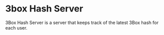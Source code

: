 # 3box Hash Server
3Box Hash Server is a server that keeps track of the latest 3Box hash for each user.
